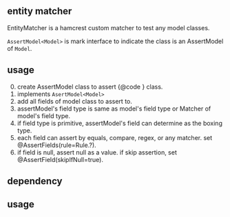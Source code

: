 entity matcher
---

EntityMatcher is a hamcrest custom matcher to test any model classes.


`AssertModel<Model>` is mark interface to indicate the class is an AssertModel of `Model`.
 
## usage


0. create AssertModel class to assert {@code <Model>} class.
0. implements `AsertModel<Model>`
0. add all fields of model class to assert to.
0. assertModel's field type is same as model's field type or Matcher of model's field type.
0. if field type is primitive, assertModel's field can determine as the boxing type.
0. each field can assert by equals, compare, regex, or any matcher. set @AssertFields(rule=Rule.?).
0. if field is null, assert null as a value. if skip assertion, set @AssertField(skipIfNull=true).


## dependency




## usage


